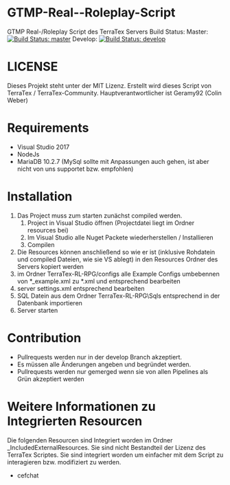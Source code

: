 # GTMP-Real--Roleplay-Script
GTMP Real-/Roleplay Script des TerraTex Servers 
Build Status: 
Master: [![Build Status: master](http://build.terratex.eu:8080/buildStatus/icon?job=TerraTex-Community/GT-MP-Reallife-RPG-Script/master)](http://build.terratex.eu:8080/job/TerraTex-Community/GT-MP-Reallife-RPG-Script/master) 
Develop: [![Build Status: develop](http://build.terratex.eu:8080/buildStatus/icon?job=TerraTex-Community/GT-MP-Reallife-RPG-Script/develop)](http://build.terratex.eu:8080/job/TerraTex-Community/GT-MP-Reallife-RPG-Script/develop)

# LICENSE
Dieses Projekt steht unter der MIT Lizenz.
Erstellt wird dieses Script von TerraTex / TerraTex-Community.
Hauptverantwortlicher ist Geramy92 (Colin Weber)

# Requirements
- Visual Studio 2017
- NodeJs
- MariaDB 10.2.7 (MySql sollte mit Anpassungen auch gehen, ist aber nicht von uns supportet bzw. empfohlen)

# Installation
1. Das Project muss zum starten zunächst compiled werden. 
    1. Project in Visual Studio öffnen (Projectdatei liegt im Ordner resources bei)  
    2. Im Visual Studio alle Nuget Packete wiederherstellen / Installieren
    3. Compilen
2. Die Resources können anschließend so wie er ist (inklusive Rohdatein und compiled Dateien, wie sie VS ablegt) in den Resources Ordner des Servers kopiert werden
3. im Ordner TerraTex-RL-RPG/configs alle Example Configs umbebennen von \*_example.xml zu *.xml und entsprechend bearbeiten
4. server settings.xml entsprechend bearbeiten
5. SQL Datein aus dem Ordner TerraTex-RL-RPG\Sqls entsprechend in der Datenbank importieren
6. Server starten

# Contribution
- Pullrequests werden nur in der develop Branch akzeptiert. 
- Es müssen alle Änderungen angeben und begründet werden.
- Pullrequests werden nur gemerged wenn sie von allen Pipelines als Grün akzeptiert werden

# Weitere Informationen zu Integrierten Resourcen
Die folgenden Resourcen sind Integriert worden im Ordner _IncludedExternalResources. Sie sind nicht Bestandteil der Lizenz des TerraTex Scriptes.
Sie sind integriert worden um einfacher mit dem Script zu interagieren bzw. modifiziert zu werden.
- cefchat  
